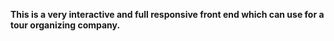  
 
 
**This is a very interactive and full responsive front end which can use for a tour organizing company.** 
